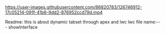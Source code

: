 


https://user-images.githubusercontent.com/86820783/126746912-17c05214-091f-41b6-9dd2-876952ccd79d.mp4

Readme: this is about dynamic tabset through apex and lwc
lwc file name:--- showInterface
